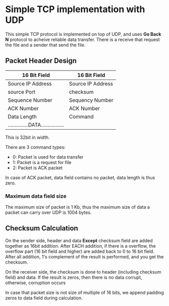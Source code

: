 # Simple TCP implementation with UDP

This simple TCP protocol is implemented on top of UDP, and uses **Go Back N** protocol to acheive reliable data transfer.
There is a receive that request the file and a sender that send the file.


## Packet Header Design

|  16 Bit Field   |   16 Bit Field   |
|-----------------|------------------|
|Source IP Address|Source IP Address |
|   source Port   |     checksum     |
| Sequence Number | Sequency Number  |
|    ACK Number   |     ACK Number   |
|   Data Length   |     Command      |
|...............DATA.................|

This is 32bit in width.

There are 3 command types:
* 0: Packet is used for data transfer
* 1: Packet is a request for file
* 2: Packet is ACK packet

In case of ACK packet, data field contains no packet, data length is thus zero.

### Maximum data field size
The maximum size of packet is 1 Kb, thus the maximum size of data a packet can carry over UDP is 1004 bytes.


## Checksum Calculation
On the sender side, header and data **Except** checksum field are added together as 16bit addition. After EACH addition, if there is a overflow, the overflow part (16 bit field and higher) are added back to 0 to 16 bit field. After all addition, 1's complement of the result is performed, and you get the checksum.

On the receiver side, the checksum is done to header (including checksum field) and data. If the result is zeros, then there is no data corrupt, otherwise, corruption occurs

In case that packet size is not size of multiple of 16 bits, we append padding zeros to data field during calculation.
